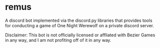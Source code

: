 # remus
A discord bot implemented via the discord.py libraries that provides tools for conducting a game of One Night Werewolf on a private discord server.

Disclaimer: This bot is not officially licensed or affliated with Bezier Games in any way, and I am not profiting off of it in any way.
